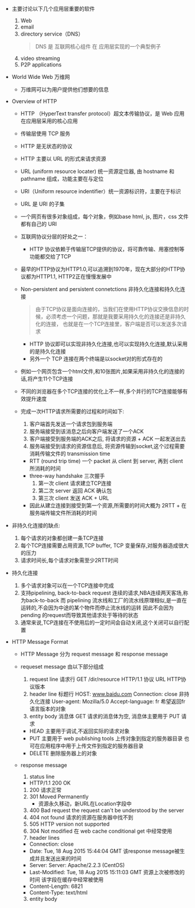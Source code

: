 - 主要讨论以下几个应用层重要的软件
  1. Web
  2. email
  3. directory service（DNS）
     > DNS 是 互联网核心组件 在 应用层实现的一个典型例子
  4. video streaming
  5. P2P applications

- World Wide Web 万维网
  - 万维网可以为用户提供他们想要的信息

- Overview of HTTP

  - HTTP （HyperText transfer protocol）超文本传输协议，是 Web 应用在应用层采用的核心应用
  - 传输层使用 TCP 服务
  - HTTP 是无状态的协议
  - HTTP 主要以 URL 的形式来请求资源
  - URL (uniform resource locater) 统一资源定位器, 由 hostname 和 pathname 组成，功能主要在与定位
  - URI（Uniform resource indentifier）统一资源标识符，主要在于标识
  - URL 是 URI 的子集
  - 一个网页有很多对象组成，每个对象，例如base html, js, 图片，css 文件 都有自己的 URI
  - 互联网协议分层的好处之一：
    - HTTP 协议依赖于传输层TCP提供的协议，将可靠传输、用塞控制等功能都交给了TCP
  - 最早的HTTP协议为HTTP1.0,可以追溯到1970年，现在大部分的HTTP协议都为HTTP1.1, HTTP2正在慢慢发展中

  - Non-persistent and persistent connetctions 非持久化连接和持久化连接

    > 由于TCP协议是面向连接的，当我们在使用HTTP协议交换信息的时候，必须考虑一个问题，那就是我要采用持久化的连接还是非持久化的连接，
    > 也就是在一个TCP连接里，客户端是否可以发送多次请求

    - HTTP 协议即可以实现非持久化连接,也可以实现持久化连接,默认采用的是持久化连接
    - 另外一个 TCP 连接在两个终端是以socket对的形式存在的

  - 例如一个网页包含一个html文件,和10张图片,如果采用非持久化的连接的话,将产生11个TCP连接
  - 不同的浏览器在多个TCP连接的优化上不一样,多个并行的TCP连接能够有效提升速度
  - 完成一次HTTP请求所需要的过程和时间如下:
    1. 客户端首先发送一个请求包到服务端
    2. 服务端接受到该消息之后向客户端发送了一个ACK
    3. 客户端接受到服务端的ACK之后, 将请求的资源 + ACK 一起发送出去
    4. 服务端接受到请求的资源信息后, 将资源传输到socket,这个过程需要消耗传输文件的 transmission time

    - RTT (round trip time) 一个 packet 从 client 到 server, 再到 client 所消耗的时间
    - three-way handshake 三次握手
      1. 第一次 client 请求建立TCP连接
      2. 第二次 server 返回 ACK 确认包
      3. 第三次 client 发送 ACK + URL
    - 因此从建立连接到接受到第一个资源,所需要的时间大概为 2RTT + 在服务端传输文件所消耗的时间

- 非持久化连接的缺点:
  1. 每个请求的对象都创建一条TCP连接
  2. 每个TCP连接需要占用资源,TCP buffer, TCP 变量保存,对服务器造成很大的压力
  3. 请求时间长,每个请求对象需至少2RTT时间

- 持久化连接
  1. 多个请求对象可以在一个TCP连接中完成
  2. 支持pipelining, back-to-back request 连续的请求,NBA连续两天客场,称为back-to-back
     而 pipelining 流水线和工厂的流水线原理相似,是一直在运转的,不会因为中途的某个物件而停止流水线的运转
     因此不会因为pending 的request而导致其他请求处于等待的状态
  3. 通常来说,TCP连接在不使用后的一定时间会自动关闭,这个关闭可以自行配置

- HTTP Message Format
  - HTTP Message 分为 request message 和 response message
  - requeset message 由以下部分组成
    1. request line 请求行
       GET /dir/resource HTTP/1.1
       协议 URL HTTP协议版本
    2. header line 标题行
       HOST: www.baidu.com
       Connection: close 非持久化连接
       User-agent: Mozilla/5.0
       Accept-language: fr 希望返回fr语言版本的对象
    3. entity body 消息体
       GET 请求的消息体为空, 消息体主要用于 PUT 请求
    - HEAD 主要用于调试,不返回实际的请求对象
    - PUT 主要用于 web publishing tools
      上传对象到指定的服务器目录
      也可在应用程序中用于上传文件到指定的服务器目录
    - DELETE 删除服务器上的对象

  - response message
    1. status line
      - HTTP/1.1 200 OK
      1. 200 请求正常
      2. 301 Moved Permanently
         - 资源永久移动，新URL在Location字段中
      3. 400 Bad request the request can't be understood by the server
      4. 404 not found 请求的资源在服务器中找不到
      5. 505 HTTP version not supported
      6. 304 Not modified 在 web cache conditional get 中经常使用
    2. header lines
      - Connection: close
      - Date: Tue, 18 Aug 2015 15:44:04 GMT 该response message被生成并且发送出来的时间
      - Server: Server: Apache/2.2.3 (CentOS)
      - Last-Modified: Tue, 18 Aug 2015 15:11:03 GMT 资源上次被修改的时间 该字段在缓存中经常被使用
      - Content-Length: 6821
      - Content-Type: text/html
    3. entity body